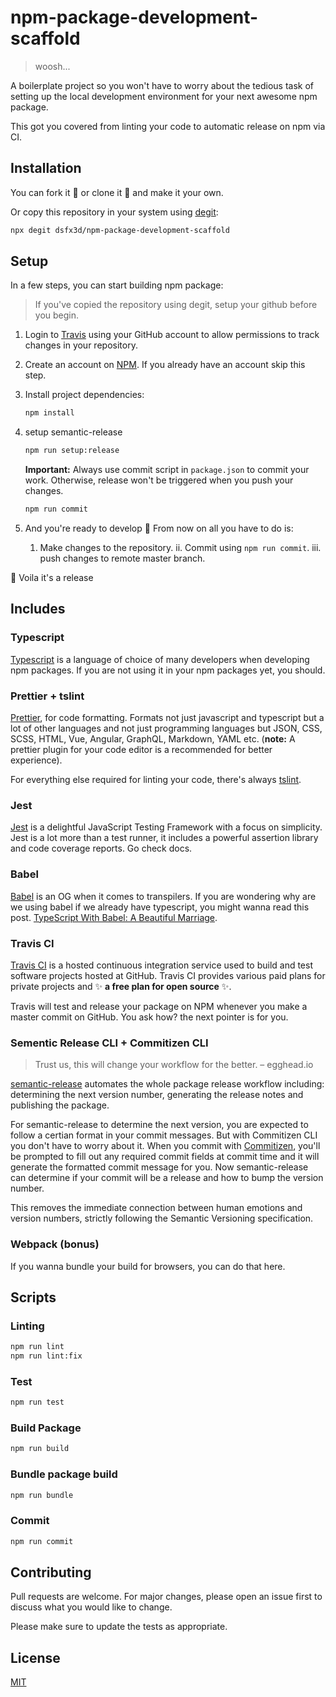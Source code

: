 # npm-package-development-scaffold

> woosh...

A boilerplate project so you won't have to worry about the tedious task of setting up the local development environment for your next awesome npm package.

This got you covered from linting your code to automatic release on npm via CI.

## Installation

You can fork it :fork_and_knife: or clone it :sheep: and make it your own.

Or copy this repository in your system using [degit](https://www.npmjs.com/package/degit):

```bash
npx degit dsfx3d/npm-package-development-scaffold
```

## Setup

In a few steps, you can start building npm package:

> If you've copied the repository using degit, setup your github before you begin.

1. Login to [Travis](https://travis-ci.org/) using your GitHub account to allow permissions to track changes in your repository.

2. Create an account on [NPM](https://www.npmjs.com/package/degit). If you already have an account skip this step.

3. Install project dependencies:

   ```bash
   npm install
   ```

4. setup semantic-release

   ```bash
   npm run setup:release
   ```

   **Important:** Always use commit script in `package.json` to commit your work. Otherwise, release won't be triggered when you push your changes.

   ```bash
   npm run commit
   ```

5. And you're ready to develop :muscle:
   From now on all you have to do is:

   1. Make changes to the repository.
   ii. Commit using `npm run commit`.
   iii. push changes to remote master branch.

:dart: Voila it's a release

## Includes

### Typescript

[Typescript](https://www.typescriptlang.org/) is a language of choice of many developers when developing npm packages. If you are not using it in your npm packages yet, you should.

### Prettier + tslint

[Prettier](https://www.npmjs.com/package/prettier), for code formatting. Formats not just javascript and typescript but a lot of other languages and not just programming languages but JSON, CSS, SCSS, HTML, Vue, Angular, GraphQL, Markdown, YAML etc. (**note:** A prettier plugin for your code editor is a recommended for better experience).

For everything else required for linting your code, there's always [tslint](https://palantir.github.io/tslint/).

### Jest

[Jest](https://jestjs.io/en/) is a delightful JavaScript Testing Framework with a focus on simplicity. Jest is a lot more than a test runner, it includes a powerful assertion library and code coverage reports. Go check docs.

### Babel

[Babel](https://babeljs.io/) is an OG when it comes to transpilers. If you are wondering why are we using babel if we already have typescript, you might wanna read this post. [TypeScript With Babel: A Beautiful Marriage](https://iamturns.com/typescript-babel/).

### Travis CI

[Travis CI](https://travis-ci.org/) is a hosted continuous integration service used to build and test software projects hosted at GitHub. Travis CI provides various paid plans for private projects and :sparkles: **a free plan for open source** :sparkles:.

Travis will test and release your package on NPM whenever you make a master commit on GitHub. You ask how? the next pointer is for you.

### Sementic Release CLI + Commitizen CLI

> Trust us, this will change your workflow for the better. – egghead.io

[semantic-release](https://github.com/semantic-release/semantic-release) automates the whole package release workflow including: determining the next version number, generating the release notes and publishing the package.

For semantic-release to determine the next version, you are expected to follow a certian format in your commit messages. But with Commitizen CLI you don't have to worry about it. When you commit with [Commitizen](https://www.npmjs.com/package/commitizen), you'll be prompted to fill out any required commit fields at commit time and it will generate the formatted commit message for you. Now semantic-release can determine if your commit will be a release and how to bump the version number.

This removes the immediate connection between human emotions and version numbers, strictly following the Semantic Versioning specification.

### Webpack (bonus)

If you wanna bundle your build for browsers, you can do that here.

## Scripts

### Linting

   ```bash
   npm run lint
   npm run lint:fix
   ```

### Test

```bash
npm run test
```

### Build Package

```bash
npm run build
```

### Bundle package build

```bash
npm run bundle
```

### Commit

```bash
npm run commit
```

## Contributing

Pull requests are welcome. For major changes, please open an issue first to discuss what you would like to change.

Please make sure to update the tests as appropriate.

## License

[MIT](https://choosealicense.com/licenses/mit/)
